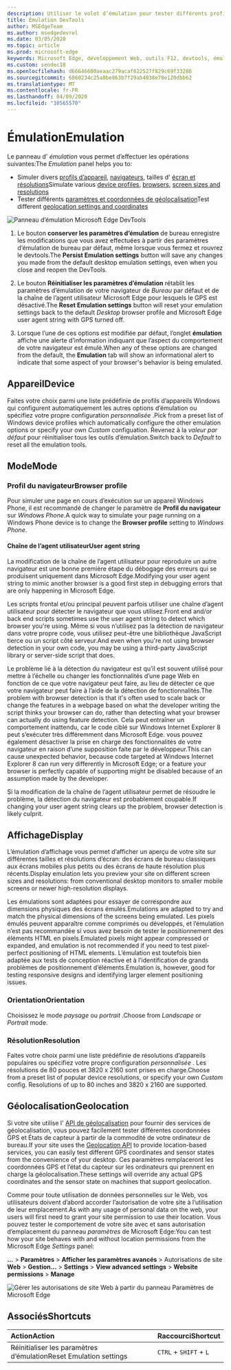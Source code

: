 ```yaml
---
description: Utiliser le volet d’émulation pour tester différents profils de navigateur, tailles d’écran et résolutions, et coordonnées d’emplacement GPS
title: Émulation DevTools
author: MSEdgeTeam
ms.author: msedgedevrel
ms.date: 03/05/2020
ms.topic: article
ms.prod: microsoft-edge
keywords: Microsoft Edge, développement Web, outils F12, devtools, émulation d’appareil, conception réactive, géolocalisation, résolution
ms.custom: seodec18
ms.openlocfilehash: d66646600aeaac279acaf622527f829c69f33286
ms.sourcegitcommit: 6860234c25a8be863b7f29a54838e78e120dbb62
ms.translationtype: MT
ms.contentlocale: fr-FR
ms.lasthandoff: 04/09/2020
ms.locfileid: "10565570"
---
```

# <span data-ttu-id="d39cb-104">Émulation</span><span class="sxs-lookup"><span data-stu-id="d39cb-104">Emulation</span></span>

<span data-ttu-id="d39cb-105">Le panneau d' *émulation* vous permet d’effectuer les opérations suivantes:</span><span class="sxs-lookup"><span data-stu-id="d39cb-105">The *Emulation* panel helps you to:</span></span>
 - <span data-ttu-id="d39cb-106">Simuler divers [profils d’appareil](#device), [navigateurs](#browser-profile), tailles d' [écran et résolutions](#display)</span><span class="sxs-lookup"><span data-stu-id="d39cb-106">Simulate various [device profiles](#device), [browsers](#browser-profile), [screen sizes and resolutions](#display)</span></span>
 - <span data-ttu-id="d39cb-107">Tester différents [paramètres et coordonnées de géolocalisation](#geolocation)</span><span class="sxs-lookup"><span data-stu-id="d39cb-107">Test different [geolocation settings and coordinates](#geolocation)</span></span>

![Panneau d’émulation Microsoft Edge DevTools](./media/emulation.png)

1. <span data-ttu-id="d39cb-109">Le bouton **conserver les paramètres d’émulation** de bureau enregistre les modifications que vous avez effectuées à partir des paramètres d’émulation de bureau par défaut, même lorsque vous fermez et rouvrez le devtools.</span><span class="sxs-lookup"><span data-stu-id="d39cb-109">The **Persist Emulation settings** button will save any changes you made from the default desktop emulation settings, even when you close and reopen the DevTools.</span></span> 

2. <span data-ttu-id="d39cb-110">Le bouton **Réinitialiser les paramètres d’émulation** rétablit les paramètres d’émulation de votre navigateur de *Bureau* par défaut et de la chaîne de l’agent utilisateur Microsoft Edge pour lesquels le GPS est désactivé.</span><span class="sxs-lookup"><span data-stu-id="d39cb-110">The **Reset Emulation settings** button will reset your emulation settings back to the default *Desktop* browser profile and Microsoft Edge user agent string with GPS turned off.</span></span>

3. <span data-ttu-id="d39cb-111">Lorsque l’une de ces options est modifiée par défaut, l’onglet **émulation** affiche une alerte d’information indiquant que l’aspect du comportement de votre navigateur est émulé.</span><span class="sxs-lookup"><span data-stu-id="d39cb-111">When any of these options are changed from the default, the **Emulation** tab will show an informational alert to indicate that some aspect of your browser's behavior is being emulated.</span></span>

## <span data-ttu-id="d39cb-112">Appareil</span><span class="sxs-lookup"><span data-stu-id="d39cb-112">Device</span></span>

<span data-ttu-id="d39cb-113">Faites votre choix parmi une liste prédéfinie de profils d’appareils Windows qui configurent automatiquement les autres options d’émulation ou spécifiez votre propre configuration *personnalisée* .</span><span class="sxs-lookup"><span data-stu-id="d39cb-113">Pick from a preset list of Windows device profiles which  automatically configure the other emulation options or specify your own *Custom* configuation.</span></span> <span data-ttu-id="d39cb-114">Revenez à la *valeur par défaut* pour réinitialiser tous les outils d’émulation.</span><span class="sxs-lookup"><span data-stu-id="d39cb-114">Switch back to *Default* to reset all the emulation tools.</span></span>

## <span data-ttu-id="d39cb-115">Mode</span><span class="sxs-lookup"><span data-stu-id="d39cb-115">Mode</span></span>

### <span data-ttu-id="d39cb-116">Profil du navigateur</span><span class="sxs-lookup"><span data-stu-id="d39cb-116">Browser profile</span></span>
<span data-ttu-id="d39cb-117">Pour simuler une page en cours d’exécution sur un appareil Windows Phone, il est recommandé de changer le paramètre de **Profil du navigateur** sur *Windows Phone*.</span><span class="sxs-lookup"><span data-stu-id="d39cb-117">A quick way to simulate your page running on a Windows Phone device is to change the **Browser profile** setting to *Windows Phone*.</span></span>

#### <span data-ttu-id="d39cb-118">Chaîne de l’agent utilisateur</span><span class="sxs-lookup"><span data-stu-id="d39cb-118">User agent string</span></span>

<span data-ttu-id="d39cb-119">La modification de la chaîne de l’agent utilisateur pour reproduire un autre navigateur est une bonne première étape du débogage des erreurs qui se produisent uniquement dans Microsoft Edge.</span><span class="sxs-lookup"><span data-stu-id="d39cb-119">Modifying your user agent string to mimic another browser is a good first step in debugging errors that are only happening in Microsoft Edge.</span></span> 

<span data-ttu-id="d39cb-120">Les scripts frontal et/ou principal peuvent parfois utiliser une chaîne d’agent utilisateur pour détecter le navigateur que vous utilisez.</span><span class="sxs-lookup"><span data-stu-id="d39cb-120">Front end and/or back end scripts sometimes use the user agent string  to detect which browser you're using.</span></span> <span data-ttu-id="d39cb-121">Même si vous n’utilisez pas la détection de navigateur dans votre propre code, vous utilisez peut-être une bibliothèque JavaScript tierce ou un script côté serveur.</span><span class="sxs-lookup"><span data-stu-id="d39cb-121">And even when you're not using browser detection in your own code, you may be using a third-party JavaScript library or server-side script that does.</span></span>

<span data-ttu-id="d39cb-122">Le problème lié à la détection du navigateur est qu’il est souvent utilisé pour mettre à l’échelle ou changer les fonctionnalités d’une page Web en fonction de ce que votre navigateur peut faire, au lieu de détecter ce que votre navigateur peut faire à l’aide de la détection de fonctionnalités.</span><span class="sxs-lookup"><span data-stu-id="d39cb-122">The problem with browser detection is that it's often used to scale back or change the features in a webpage based on what the developer writing the script thinks your browser can do, rather than detecting what your browser can actually do using feature detection.</span></span> <span data-ttu-id="d39cb-123">Cela peut entraîner un comportement inattendu, car le code ciblé sur Windows Internet Explorer 8 peut s’exécuter très différemment dans Microsoft Edge. vous pouvez également désactiver la prise en charge des fonctionnalités de votre navigateur en raison d’une supposition faite par le développeur.</span><span class="sxs-lookup"><span data-stu-id="d39cb-123">This can cause unexpected behavior, because code targeted at Windows Internet Explorer 8 can run very differently in Microsoft Edge; or a feature your browser is perfectly capable of supporting might be disabled because of an assumption made by the developer.</span></span>

<span data-ttu-id="d39cb-124">Si la modification de la chaîne de l’agent utilisateur permet de résoudre le problème, la détection du navigateur est probablement coupable.</span><span class="sxs-lookup"><span data-stu-id="d39cb-124">If changing your user agent string clears up the problem, browser detection is likely culprit.</span></span>

## <span data-ttu-id="d39cb-125">Affichage</span><span class="sxs-lookup"><span data-stu-id="d39cb-125">Display</span></span>

<span data-ttu-id="d39cb-126">L’émulation d’affichage vous permet d’afficher un aperçu de votre site sur différentes tailles et résolutions d’écran: des écrans de bureau classiques aux écrans mobiles plus petits ou des écrans de haute résolution plus récents.</span><span class="sxs-lookup"><span data-stu-id="d39cb-126">Display emulation lets you preview your site on different screen sizes and resolutions: from conventional desktop monitors to smaller mobile screens or newer high-resolution displays.</span></span>

<span data-ttu-id="d39cb-127">Les émulations sont adaptées pour essayer de correspondre aux dimensions physiques des écrans émulés.</span><span class="sxs-lookup"><span data-stu-id="d39cb-127">Emulations are adapted to try and match the physical dimensions of the screens being emulated.</span></span> <span data-ttu-id="d39cb-128">Les pixels émulés peuvent apparaître comme comprimés ou développés, et l’émulation n’est pas recommandée si vous avez besoin de tester le positionnement des éléments HTML en pixels.</span><span class="sxs-lookup"><span data-stu-id="d39cb-128">Emulated pixels might appear compressed or expanded, and emulation is not recommended if you need to test pixel-perfect positioning of HTML elements.</span></span> <span data-ttu-id="d39cb-129">L’émulation est toutefois bien adaptée aux tests de conception réactive et à l’identification de grands problèmes de positionnement d’éléments.</span><span class="sxs-lookup"><span data-stu-id="d39cb-129">Emulation is, however, good for testing responsive designs and identifying larger element positioning issues.</span></span>

### <span data-ttu-id="d39cb-130">Orientation</span><span class="sxs-lookup"><span data-stu-id="d39cb-130">Orientation</span></span>

<span data-ttu-id="d39cb-131">Choisissez le mode *paysage* ou *portrait* .</span><span class="sxs-lookup"><span data-stu-id="d39cb-131">Choose from *Landscape* or *Portrait* mode.</span></span>

### <span data-ttu-id="d39cb-132">Résolution</span><span class="sxs-lookup"><span data-stu-id="d39cb-132">Resolution</span></span>

<span data-ttu-id="d39cb-133">Faites votre choix parmi une liste prédéfinie de résolutions d’appareils populaires ou spécifiez votre propre configuration *personnalisée* . Les résolutions de 80 pouces et 3820 x 2160 sont prises en charge.</span><span class="sxs-lookup"><span data-stu-id="d39cb-133">Choose from a preset list of popular device resolutions, or specify your own *Custom* config. Resolutions of up to 80 inches and 3820 x 2160 are supported.</span></span>

## <span data-ttu-id="d39cb-134">Géolocalisation</span><span class="sxs-lookup"><span data-stu-id="d39cb-134">Geolocation</span></span>

<span data-ttu-id="d39cb-135">Si votre site utilise l' [API de géolocalisation](https://developer.mozilla.org/docs/Web/API/Geolocation/Using_geolocation) pour fournir des services de géolocalisation, vous pouvez facilement tester différentes coordonnées GPS et États de capteur à partir de la commodité de votre ordinateur de bureau.</span><span class="sxs-lookup"><span data-stu-id="d39cb-135">If your site uses the [Geolocation API](https://developer.mozilla.org/docs/Web/API/Geolocation/Using_geolocation) to provide location-based services, you can easily test different GPS coordinates and sensor states from the convenience of your desktop.</span></span> <span data-ttu-id="d39cb-136">Ces paramètres remplaceront les coordonnées GPS et l’état du capteur sur les ordinateurs qui prennent en charge la géolocalisation.</span><span class="sxs-lookup"><span data-stu-id="d39cb-136">These settings will override any actual GPS coordinates and the sensor state on machines that support geolocation.</span></span> 

<span data-ttu-id="d39cb-137">Comme pour toute utilisation de données personnelles sur le Web, vos utilisateurs doivent d’abord accorder l’autorisation de votre site à l’utilisation de leur emplacement.</span><span class="sxs-lookup"><span data-stu-id="d39cb-137">As with any usage of personal data on the web, your users will first need to grant your site permission to use their location.</span></span> <span data-ttu-id="d39cb-138">Vous pouvez tester le comportement de votre site avec et sans autorisation d’emplacement du panneau *paramètres* de Microsoft Edge:</span><span class="sxs-lookup"><span data-stu-id="d39cb-138">You can test how your site behaves with and without location permissions from the Microsoft Edge *Settings* panel:</span></span>

<span data-ttu-id="d39cb-139">**...** >  **Paramètres**  >  **Afficher les paramètres avancés**  >  Autorisations de site **Web**  >  **Gestion**</span><span class="sxs-lookup"><span data-stu-id="d39cb-139">**...** > **Settings** > **View advanced settings** > **Website permissions** > **Manage**</span></span>

![Gérer les autorisations de site Web à partir du panneau Paramètres de Microsoft Edge](./media/settings_manage_permissions.png)

## <span data-ttu-id="d39cb-141">Associés</span><span class="sxs-lookup"><span data-stu-id="d39cb-141">Shortcuts</span></span>

| <span data-ttu-id="d39cb-142">Action</span><span class="sxs-lookup"><span data-stu-id="d39cb-142">Action</span></span>                   | <span data-ttu-id="d39cb-143">Raccourci</span><span class="sxs-lookup"><span data-stu-id="d39cb-143">Shortcut</span></span>               |
|:-------------------------|:-----------------------|
| <span data-ttu-id="d39cb-144">Réinitialiser les paramètres d’émulation</span><span class="sxs-lookup"><span data-stu-id="d39cb-144">Reset Emulation settings</span></span> | `CTRL` + `SHIFT` + `L` |
